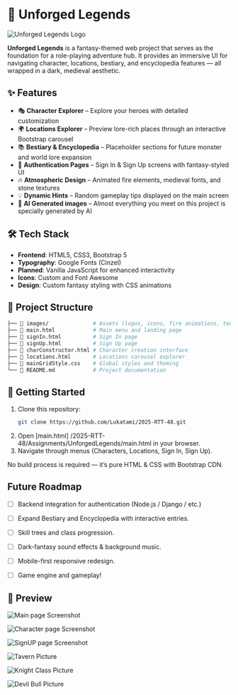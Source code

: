 # 🏰 Unforged Legends

![Unforged Legends Logo](./images/logoBlack.png)

**Unforged Legends** is a fantasy-themed web project that serves as the foundation for a role-playing adventure hub. It provides an immersive UI for navigating character, locations, bestiary, and encyclopedia features — all wrapped in a dark, medieval aesthetic.

## ✨ Features

- 🎭 **Character Explorer** – Explore your heroes with detailed customization
- 🌍 **Locations Explorer** – Preview lore-rich places through an interactive Bootstrap carousel
- 📚 **Bestiary & Encyclopedia** – Placeholder sections for future monster and world lore expansion
- 🔑 **Authentication Pages** – Sign In & Sign Up screens with fantasy-styled UI
- 🔥 **Atmospheric Design** – Animated fire elements, medieval fonts, and stone textures
- 💡 **Dynamic Hints** – Random gameplay tips displayed on the main screen
- 🎨 **AI Generated images** – Almost everything you meet on this project is specially generated by AI

## 🛠 Tech Stack

- **Frontend**: HTML5, CSS3, Bootstrap 5
- **Typography**: Google Fonts (Cinzel)
- **Planned**: Vanilla JavaScript for enhanced interactivity
- **Icons**: Custom and Font Awesome
- **Design**: Custom fantasy styling with CSS animations

## 📂 Project Structure

```bash
├── 📁 images/              # Assets (logos, icons, fire animations, textures)
├── 📄 main.html            # Main menu and landing page
├── 📄 signIn.html          # Sign In page
├── 📄 signUp.html          # Sign Up page
├── 📄 charConstructor.html # Character creation interface
├── 📄 locations.html       # Locations carousel explorer
├── 📄 mainGridStyle.css    # Global styles and theming
└── 📄 README.md            # Project documentation
```

## 🚀 Getting Started

1. Clone this repository:
   ```bash
   git clone https://github.com/Lukatami/2025-RTT-48.git
   ```
2. Open [main.html] /2025-RTT-48/Assignments/UnforgedLegends/main.html in your browser.
3. Navigate through menus (Characters, Locations, Sign In, Sign Up).

No build process is required — it’s pure HTML & CSS with Bootstrap CDN.

## Future Roadmap

- [ ] Backend integration for authentication (Node.js / Django / etc.)

- [ ] Expand Bestiary and Encyclopedia with interactive entries.

- [ ] Skill trees and class progression.

- [ ] Dark-fantasy sound effects & background music.

- [ ] Mobile-first responsive redesign.

- [ ] Game engine and gameplay!

## 🎨 Preview

![Main page Screenshot](./images/screenshotMain.png)

![Character page Screenshot](./images/screenshotChar.png)

![SignUP page Screenshot](./images/screenshotSignUp.png)

![Tavern Picture](./images/locTavern.jpg)

![Knight Class Picture](./images/knightStart.jpg)

![Devil Bull Picture](./images/monDevilBull.jpg)
